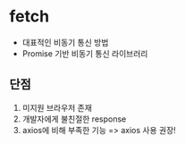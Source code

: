 # fetch
- 대표적인 비동기 통신 방법
- Promise 기반 비동기 통신 라이브러리

## 단점
1. 미지원 브라우저 존재
2. 개발자에게 불친절한 response
3. axios에 비해 부족한 기능
=> axios 사용 권장!